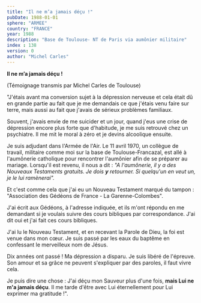 ```yaml
---
title: "Il ne m’a jamais déçu !"
pubDate: 1988-01-01
sphere: "ARMEE"
country: "FRANCE"
year: 1988
description: "Base de Toulouse- NT de Paris via aumônier militaire"
index : 138
version: 0
author: "Michel Carles"
---
```


**Il ne m’a jamais déçu !**

(Témoignage transmis par Michel Carles de Toulouse)

"J'étais avant ma conversion sujet à la dépression nerveuse et cela était dû en grande partie au fait que je me demandais ce que j'étais venu faire sur terre, mais aussi au fait que j'avais de sérieux problèmes familiaux.

Souvent, j'avais envie de me suicider et un jour, quand j'eus une crise de dépression encore plus forte que d'habitude, je me suis retrouvé chez un psychiatre. Il me mit le moral à zéro et je devins alcoolique ensuite.

Je suis adjudant dans l'Armée de l'Air. Le 11 avril 1970, un collègue de travail, militaire comme moi sur la base de Toulouse-Francazal, est allé à l'aumônerie catholique pour rencontrer l'aumônier afin de se préparer au mariage. Lorsqu'il est revenu, il nous a dit : _"A l'aumônerie, il y a des Nouveaux Testaments gratuits. Je dois_ **_y_** _retourner. Si quelqu'un en veut un, je le lui ramènerai"._

Et c'est comme cela que j'ai eu un Nouveau Testament marqué du tampon : "Association des Gédéons de France - La Garenne-Colombes".

J'ai écrit aux Gédéons, à l'adresse indiquée, et ils m'ont répondu en me demandant si je voulais suivre des cours bibliques par correspondance. J'ai dit oui et j'ai fait ces cours bibliques.

J'ai lu le Nouveau Testament, et en recevant la Parole de Dieu, la foi est venue dans mon cœur. Je suis passé par les eaux du baptême en confessant le merveilleux nom de Jésus.

Dix années ont passé ! Ma dépression a disparu. Je suis libéré de l'épreuve. Son amour et sa grâce ne peuvent s'expliquer par des paroles, il faut vivre cela.

Je puis dire une chose : J'ai déçu mon Sauveur plus d'une fois, **mais Lui ne m'a jamais déçu**. Il me tarde d'être avec Lui éternellement pour Lui exprimer ma gratitude !".